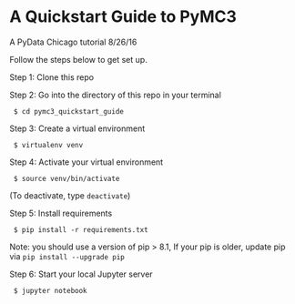 # A Quickstart Guide to PyMC3
A PyData Chicago tutorial
8/26/16

Follow the steps below to get set up.

Step 1: Clone this repo

Step 2: Go into the directory of this repo in your terminal

``` $ cd pymc3_quickstart_guide```

Step 3: Create a virtual environment

``` $ virtualenv venv```

Step 4: Activate your virtual environment

``` $ source venv/bin/activate```

(To deactivate, type `deactivate`)

Step 5: Install requirements

``` $ pip install -r requirements.txt```

Note: you should use a version of pip > 8.1, If your pip is older, update pip via `pip install --upgrade pip`

Step 6: Start your local Jupyter server

``` $ jupyter notebook```
